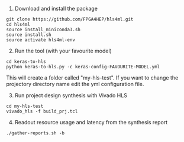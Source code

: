 1) Download and install the package

```
git clone https://github.com/FPGA4HEP/hls4ml.git
cd hls4ml
source install_miniconda3.sh
source install.sh
source activate hls4ml-env
```

2) Run the tool (with your favourite model)

```
cd keras-to-hls
python keras-to-hls.py -c keras-config-FAVOURITE-MODEL.yml
```

This will create a folder called "my-hls-test". If you want to change the projectory directory name edit the yml configuration file.

3) Run project design synthesis with Vivado HLS

```
cd my-hls-test
vivado_hls -f build_prj.tcl
```

4) Readout resource usage and latency from the synthesis report

```
./gather-reports.sh -b
```
